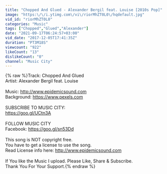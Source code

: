 ```yaml
---
title: "Chopped And Glued - Alexander Bergil feat. Louise [2010s Pop]"
image: "https:\/\/i.ytimg.com\/vi\/riorMhZT0L0\/hqdefault.jpg"
vid_id: "riorMhZT0L0"
categories: "Music"
tags: ["Chopped","Glued","Alexander"]
date: "2021-09-17T06:24:57+03:00"
vid_date: "2017-12-05T17:41:35Z"
duration: "PT3M18S"
viewcount: "922"
likeCount: "13"
dislikeCount: "0"
channel: "Music City"
---
```

{% raw %}Track: Chopped And Glued<br />Artist: Alexander Bergil feat. Louise<br /><br />Music: <a rel="nofollow" target="blank" href="http://www.epidemicsound.com">http://www.epidemicsound.com</a><br />Background: <a rel="nofollow" target="blank" href="https://www.pexels.com">https://www.pexels.com</a><br /><br />SUBSCRIBE TO MUSIC CITY: <br /><a rel="nofollow" target="blank" href="https://goo.gl/UCtn3A">https://goo.gl/UCtn3A</a><br /><br />FOLLOW MUSIC CITY<br />Facebook: <a rel="nofollow" target="blank" href="https://goo.gl/sn53Dd">https://goo.gl/sn53Dd</a><br /><br />This song is NOT copyright free.<br />You have to get a license to use the song.<br />Read License info here: <a rel="nofollow" target="blank" href="http://www.epidemicsound.com">http://www.epidemicsound.com</a><br /><br />If You like the Music I upload. Please Like, Share &amp; Subscribe.<br />Thank You For Your Support.{% endraw %}

